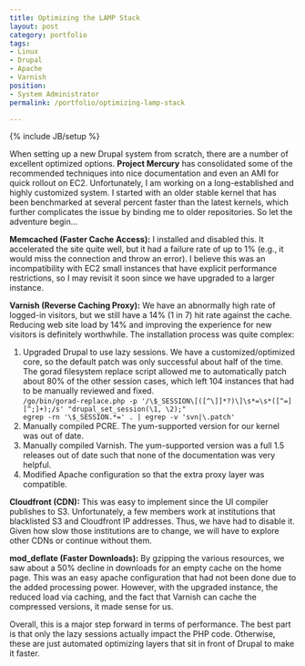 ```yaml
---
title: Optimizing the LAMP Stack
layout: post
category: portfolio
tags:
- Linux
- Drupal
- Apache
- Varnish
position:
- System Administrator
permalink: /portfolio/optimizing-lamp-stack

---
```

{% include JB/setup %}
<div id="node-97" class="node node-portfolio node-promoted">
  <div class="content clearfix">
    <div class="field field-name-body field-type-text-with-summary field-label-hidden"><div class="field-items"><div class="field-item even"><p>When setting up a new Drupal system from scratch, there are a number of excellent optimized options. <strong>Project Mercury</strong> has consolidated some of the recommended techniques into nice documentation and even an AMI for quick rollout on EC2. Unfortunately, I am working on a long-established and highly customized system. I started with an older stable kernel that has been benchmarked at several percent faster than the latest kernels, which further complicates the issue by binding me to older repositories. So let the adventure begin...</p>
<!--break-->
<p><strong>Memcached (Faster Cache Access):</strong> I installed and disabled this. It accelerated the site quite well, but it had a failure rate of up to 1% (e.g., it would miss the connection and throw an error). I believe this was an incompatibility with EC2 small instances that have explicit performance restrictions, so I may revisit it soon since we have upgraded to a larger instance.</p>
<p><strong>Varnish (Reverse Caching Proxy):</strong> We have an abnormally high rate of logged-in visitors, but we still have a 14% (1 in 7) hit rate against the cache. Reducing web site load by 14% and improving the experience for new visitors is definitely worthwhile. The installation process was quite complex:</p>
<ol><li>
		Upgraded Drupal to use lazy sessions. We have a customized/optimized core, so the default patch was only successful about half of the time. The gorad filesystem replace script allowed me to automatically patch about 80% of the other session cases, which left 104 instances that had to be manually reviewed and fixed.<br /><code>/go/bin/gorad-replace.php -p '/\$_SESSION\[([^\]]*?)\]\s*=\s*([^=][^;]+);/s' "drupal_set_session(\1, \2);"
egrep -rn '\$_SESSION.*=' . | egrep -v 'svn|\.patch'
</code></li>
	<li>
		Manually compiled PCRE. The yum-supported version for our kernel was out of date.</li>
	<li>
		Manually compiled Varnish. The yum-supported version was a full 1.5 releases out of date such that none of the documentation was very helpful.</li>
	<li>
		Modified Apache configuration so that the extra proxy layer was compatible.</li>
</ol><p><strong>Cloudfront (CDN):</strong> This was easy to implement since the UI compiler publishes to S3. Unfortunately, a few members work at institutions that blacklisted S3 and Cloudfront IP addresses. Thus, we have had to disable it. Given how slow those institutions are to change, we will have to explore other CDNs or continue without them.</p>
<p><strong>mod_deflate (Faster Downloads):</strong> By gzipping the various resources, we saw about a 50% decline in downloads for an empty cache on the home page. This was an easy apache configuration that had not been done due to the added processing power. However, with the upgraded instance, the reduced load via caching, and the fact that Varnish can cache the compressed versions, it made sense for us.</p>
<p>Overall, this is a major step forward in terms of performance. The best part is that only the lazy sessions actually impact the PHP code. Otherwise, these are just automated optimizing layers that sit in front of Drupal to make it faster.</p>
</div></div></div>  </div>
</div>
